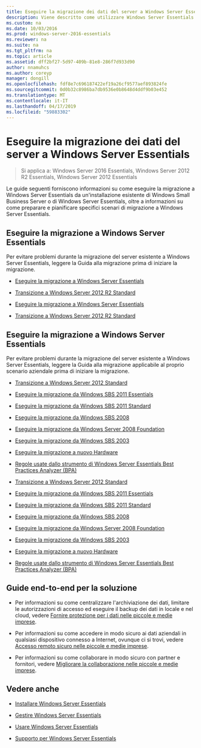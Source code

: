 ```yaml
---
title: Eseguire la migrazione dei dati del server a Windows Server Essentials
description: Viene descritto come utilizzare Windows Server Essentials
ms.custom: na
ms.date: 10/03/2016
ms.prod: windows-server-2016-essentials
ms.reviewer: na
ms.suite: na
ms.tgt_pltfrm: na
ms.topic: article
ms.assetid: dff2bf27-5d97-409b-81e8-286f7d933d90
author: nnamuhcs
ms.author: coreyp
manager: dongill
ms.openlocfilehash: fdf8e7c696187422ef19a26cf9577aef893824fe
ms.sourcegitcommit: 0d0b32c8986ba7db9536e0b8648d4ddf9b03e452
ms.translationtype: MT
ms.contentlocale: it-IT
ms.lasthandoff: 04/17/2019
ms.locfileid: "59883302"
---
```

# <a name="migrate-server-data-to-windows-server-essentials"></a>Eseguire la migrazione dei dati del server a Windows Server Essentials

>Si applica a: Windows Server 2016 Essentials, Windows Server 2012 R2 Essentials, Windows Server 2012 Essentials

Le guide seguenti forniscono informazioni su come eseguire la migrazione a Windows Server Essentials da un'installazione esistente di Windows Small Business Server o di Windows Server Essentials, oltre a informazioni su come preparare e pianificare specifici scenari di migrazione a Windows Server Essentials.  
  
## <a name="migrate-to-windows-server-essentials"></a>Eseguire la migrazione a Windows Server Essentials  
 Per evitare problemi durante la migrazione del server esistente a Windows Server Essentials, leggere la Guida alla migrazione prima di iniziare la migrazione.  
  

-   [Eseguire la migrazione a Windows Server Essentials](Migrate-from-Previous-Versions-to-Windows-Server-Essentials-or-Windows-Server-Essentials-Experience.md)  
  
-   [Transizione a Windows Server 2012 R2 Standard](Transition-from-Windows-Server-2012-R2-Essentials-to-Windows-Server-2012-R2-Standard.md)  

-   [Eseguire la migrazione a Windows Server Essentials](../migrate/Migrate-from-Previous-Versions-to-Windows-Server-Essentials-or-Windows-Server-Essentials-Experience.md)  
  
-   [Transizione a Windows Server 2012 R2 Standard](../migrate/Transition-from-Windows-Server-2012-R2-Essentials-to-Windows-Server-2012-R2-Standard.md)  

  
## <a name="migrate-to-windows-server-essentials"></a>Eseguire la migrazione a Windows Server Essentials  
 Per evitare problemi durante la migrazione del server esistente a Windows Server Essentials, leggere la Guida alla migrazione applicabile al proprio scenario aziendale prima di iniziare la migrazione.  
  

-   [Transizione a Windows Server 2012 Standard](Transition-from-Windows-Server-2012-Essentials-to-Windows-Server-2012-Standard.md)  
  
-   [Eseguire la migrazione da Windows SBS 2011 Essentials](Migrate-Windows-Small-Business-Server-2011-Essentials-to-Windows-Server-Essentials.md)  
  
-   [Eseguire la migrazione da Windows SBS 2011 Standard](Migrate-Windows-Small-Business-Server-2011-Standard-to-Windows-Server-Essentials.md)  
  
-   [Eseguire la migrazione da Windows SBS 2008](Migrate-Windows-Small-Business-Server-2008-to-Windows-Server-Essentials.md)  
  
-   [Eseguire la migrazione da Windows Server 2008 Foundation](Migrate-Windows-Server-2008-Foundation-to-Windows-Server-Essentials.md)  
  
-   [Eseguire la migrazione da Windows SBS 2003](Migrate-Windows-Small-Business-Server-2003-to-Windows-Server-Essentials.md)  
  
-   [Eseguire la migrazione a nuovo Hardware](Migrate-Windows-Server-Essentials-to-New-Hardware.md)  
  
-   [Regole usate dallo strumento di Windows Server Essentials Best Practices Analyzer (BPA)](Rules-used-by-the-Windows-Server-Essentials-Best-Practices-Analyzer--BPA--Tool.md)  

-   [Transizione a Windows Server 2012 Standard](../migrate/Transition-from-Windows-Server-2012-Essentials-to-Windows-Server-2012-Standard.md)  
  
-   [Eseguire la migrazione da Windows SBS 2011 Essentials](../migrate/Migrate-Windows-Small-Business-Server-2011-Essentials-to-Windows-Server-Essentials.md)  
  
-   [Eseguire la migrazione da Windows SBS 2011 Standard](../migrate/Migrate-Windows-Small-Business-Server-2011-Standard-to-Windows-Server-Essentials.md)  
  
-   [Eseguire la migrazione da Windows SBS 2008](../migrate/Migrate-Windows-Small-Business-Server-2008-to-Windows-Server-Essentials.md)  
  
-   [Eseguire la migrazione da Windows Server 2008 Foundation](../migrate/Migrate-Windows-Server-2008-Foundation-to-Windows-Server-Essentials.md)  
  
-   [Eseguire la migrazione da Windows SBS 2003](../migrate/Migrate-Windows-Small-Business-Server-2003-to-Windows-Server-Essentials.md)  
  
-   [Eseguire la migrazione a nuovo Hardware](../migrate/Migrate-Windows-Server-Essentials-to-New-Hardware.md)  
  
-   [Regole usate dallo strumento di Windows Server Essentials Best Practices Analyzer (BPA)](../migrate/Rules-used-by-the-Windows-Server-Essentials-Best-Practices-Analyzer--BPA--Tool.md)  

  
## <a name="end-to-end-solution-guides"></a>Guide end-to-end per la soluzione  
  
-    Per informazioni su come centralizzare l'archiviazione dei dati, limitare le autorizzazioni di accesso ed eseguire il backup dei dati in locale e nel cloud, vedere [Fornire protezione per i dati nelle piccole e medie imprese](https://technet.microsoft.com/library/dn582043.aspx).  
  
-    Per informazioni su come accedere in modo sicuro ai dati aziendali in qualsiasi dispositivo connesso a Internet, ovunque ci si trovi, vedere [Accesso remoto sicuro nelle piccole e medie imprese](https://technet.microsoft.com/library/dn629457.aspx).  
  
-    Per informazioni su come collaborare in modo sicuro con partner e fornitori, vedere [Migliorare la collaborazione nelle piccole e medie imprese](https://technet.microsoft.com/library/dn747893.aspx).  
  
## <a name="see-also"></a>Vedere anche  
  
-   [Installare Windows Server Essentials](../install/Install-Windows-Server-Essentials.md)  
  
-   [Gestire Windows Server Essentials](../manage/Manage-Windows-Server-Essentials.md)  
  
-   [Usare Windows Server Essentials](../use/Use-Windows-Server-Essentials.md)  
  
-   [Supporto per Windows Server Essentials](../support/Support-Windows-Server-Essentials.md)
